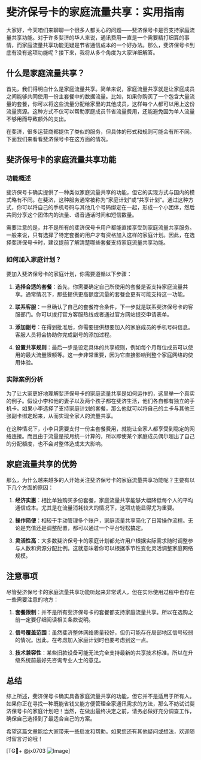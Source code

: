 # 斐济保号卡的家庭流量共享：实用指南

大家好，今天咱们来聊聊一个很多人都关心的问题——斐济保号卡是否支持家庭流量共享功能。对于许多斐济的华人来说，通讯费用一直是一个需要精打细算的事情，而家庭流量共享功能无疑是节省通信成本的一个好办法。那么，斐济保号卡到底有没有这项功能呢？接下来，我将从多个角度为大家详细解答。

## 什么是家庭流量共享？

首先，我们得明白什么是家庭流量共享。简单来说，家庭流量共享就是让家庭成员之间能够共同使用一份主套餐中的数据流量。比如，如果你购买了一个包含大量流量的套餐，你可以将这些流量分配给家里的其他成员，这样每个人都可以用上这份流量资源。这种方式不仅可以帮助家庭成员节省流量费用，还能避免因为单人流量不够用而导致额外的支出。

在斐济，很多运营商都提供了类似的服务，但具体的形式和规则可能会有所不同。下面我们来看看斐济保号卡在这方面的情况。

## 斐济保号卡的家庭流量共享功能

### 功能概述

斐济保号卡确实提供了一种类似家庭流量共享的功能，但它的实现方式与国内的模式略有不同。在斐济，这种服务通常被称为“家庭计划”或“共享计划”。通过这种方式，你可以将自己的手机号码与其他几个号码绑定在一起，形成一个小团体，然后共同分享这个团体内的流量、语音通话时间和短信数量。

需要注意的是，并不是所有的斐济保号卡用户都能直接享受到家庭流量共享服务。一般来说，只有选择了特定套餐的用户才有资格加入这样的家庭计划。因此，在选择斐济保号卡时，建议提前了解清楚哪些套餐支持家庭流量共享功能。

### 如何加入家庭计划？

要加入斐济保号卡的家庭计划，你需要遵循以下步骤：

1. **选择合适的套餐**：首先，你需要确定自己所使用的套餐是否支持家庭流量共享。通常情况下，那些提供更高额度流量的套餐会更有可能支持这一功能。
   
2. **联系客服**：一旦确认了自己的套餐符合条件，下一步就是联系斐济保号卡的客服部门。你可以拨打官方客服热线或者通过官方网站提交申请表单。

3. **添加副号**：在得到批准后，你需要提供想要加入的家庭成员的手机号码信息。客服人员将会协助你完成副号的添加过程。

4. **设置共享规则**：最后一步是设定具体的共享规则，例如每个月每位成员可以使用的最大流量限额等。这一步非常重要，因为它直接影响到整个家庭网络的使用体验。

### 实际案例分析

为了让大家更好地理解斐济保号卡的家庭流量共享是如何运作的，这里举一个真实的例子。假设小李和他的妻子以及两个孩子都在斐济生活，他们各自都有独立的手机卡。如果小李选择了支持家庭计划的套餐，那么他就可以将自己的主卡与其他三张副卡绑定起来，从而实现全家人的流量共享。

在这种情况下，小李只需要支付一份主套餐费用，就能让全家人都享受到稳定的网络连接。而且由于流量是按月统一计算的，所以即使某个家庭成员偶尔超出了自己的分配额度，也不会对整体造成太大影响。

## 家庭流量共享的优势

那么，为什么越来越多的人开始关注斐济保号卡的家庭流量共享功能呢？主要有以下几个方面的原因：

1. **经济实惠**：相比单独购买多份套餐，家庭流量共享能够大幅降低每个人的平均通信成本。尤其是在流量消耗较大的情况下，这项功能显得尤为重要。

2. **操作简便**：相较于手动管理多个账户，家庭流量共享简化了日常操作流程。无论是充值还是调整配置，都可以通过一个平台轻松搞定。

3. **灵活性高**：大多数斐济保号卡的家庭计划都允许用户根据实际需求随时调整参与人数和资源分配比例。这就意味着你可以根据季节性变化灵活调整家庭网络规模。

## 注意事项

尽管斐济保号卡的家庭流量共享功能听起来非常诱人，但在实际使用过程中也存在一些需要注意的地方：

1. **套餐限制**：并不是所有斐济保号卡的套餐都支持家庭流量共享。所以在选购之前一定要仔细阅读相关条款说明。

2. **信号覆盖范围**：虽然斐济整体网络质量较好，但仍可能存在局部地区信号较弱的情况。因此，在考虑加入家庭计划时也要考虑到这一点。

3. **技术兼容性**：某些旧款设备可能无法完全支持最新的共享技术标准。所以在升级系统前最好先咨询专业人士的意见。

## 总结

综上所述，斐济保号卡确实具备家庭流量共享的功能，但它并不是适用于所有人。如果你正在寻找一种既能省钱又能方便管理全家通讯需求的方法，那么不妨试试斐济保号卡的家庭计划吧！当然，在做出最终决定之前，请务必做好充分调查工作，确保自己选择到了最适合自己的方案。

希望这篇文章能给大家带来一些启发和帮助。如果您还有其他疑问或想法，欢迎随时留言讨论哦！

[TG💪+ @jx0703 ![Image](https://github.com/user-attachments/assets/dbca1d08-cadb-493c-b0ec-ad6f7a83f270)]